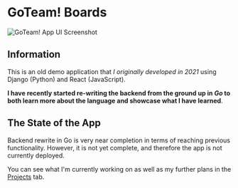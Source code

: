 # GoTeam! Boards
![GoTeam! App UI Screenshot](https://i.ibb.co/nCty58P/Screenshot-2021-04-29-at-19-20-34.png)

## Information

This is an old demo application that _I originally developed in 2021_ using Django (Python) and React (JavaScript).

**I have recently started re-writing the backend from the ground up in _Go_ to both learn more about the language and showcase what I have learned**.

## The State of the App
Backend rewrite in Go is very near completion in terms of reaching previous functionality. However, it is not yet complete, and therefore the app is not currently deployed.

You can see what I'm currently working on as well as my further plans in the [Projects](https://github.com/users/kxplxn/projects/1) tab.
